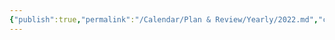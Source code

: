 ```yaml
---
{"publish":true,"permalink":"/Calendar/Plan & Review/Yearly/2022.md","created":"2025-07-29T23:03:33.108+08:00","modified":"2025-08-15T21:59:56.682+08:00","cssclasses":""}
---
```



